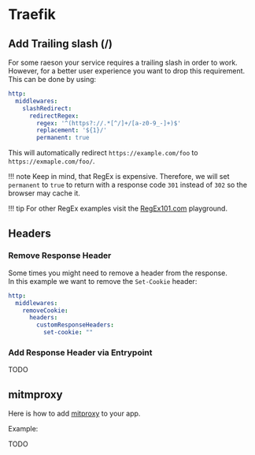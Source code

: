 # Traefik


## Add Trailing slash (/)

For some raeson your service requires a trailing slash in order to work.
However, for a better user experience you want to drop this requirement.
This can be done by using:

```yaml
http:
  middlewares:
    slashRedirect:
      redirectRegex:
        regex: '^(https?://.*[^/]+/[a-z0-9_-]+)$'
        replacement: '${1}/'
        permanent: true
```

This will automatically redirect `https://example.com/foo` to `https://exmaple.com/foo/`.


!!! note
    Keep in mind, that RegEx is expensive. Therefore, we will set `permanent` to  `true` to return with a response code `301` instead of `302` so the browser may cache it.


!!! tip
    For other RegEx examples visit the [RegEx101.com](https://regex101.com/r/wY4bFu/) playground.


## Headers

### Remove Response Header

Some times you might need to remove a header from the response.  
In this example we want to remove the `Set-Cookie` header:

```yaml
http:
  middlewares:
    removeCookie:
      headers:
        customResponseHeaders:
          set-cookie: ""
```


### Add Response Header via Entrypoint

TODO


## mitmproxy 

Here is how to add [mitproxy](https://mitmproxy.org/) to your app.

Example:

TODO
